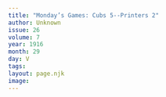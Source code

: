 ```yaml
---
title: "Monday’s Games: Cubs 5--Printers 2"
author: Unknown
issue: 26
volume: 7
year: 1916
month: 29
day: V
tags:
layout: page.njk
image:
---
```





